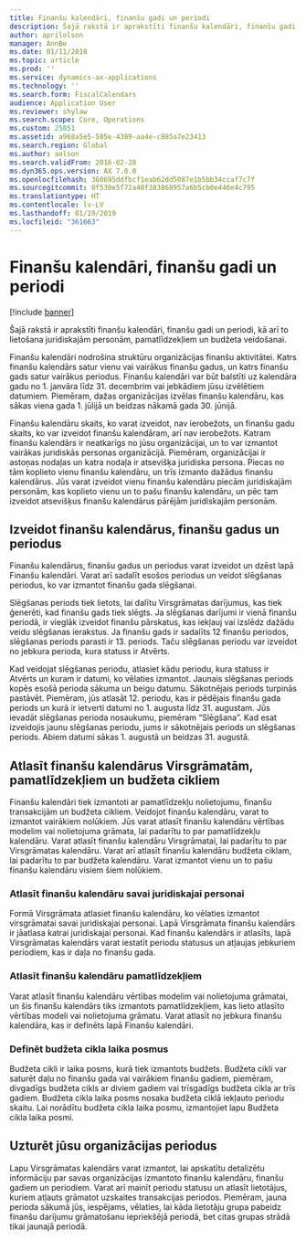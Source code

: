 ```yaml
---
title: Finanšu kalendāri, finanšu gadi un periodi
description: Šajā rakstā ir aprakstīti finanšu kalendāri, finanšu gadi un periodi, kā arī to lietošana juridiskajām personām, pamatlīdzekļiem un budžeta veidošanai.
author: aprilolson
manager: AnnBe
ms.date: 01/11/2018
ms.topic: article
ms.prod: ''
ms.service: dynamics-ax-applications
ms.technology: ''
ms.search.form: FiscalCalendars
audience: Application User
ms.reviewer: shylaw
ms.search.scope: Core, Operations
ms.custom: 25851
ms.assetid: a968a5e5-585e-4389-aa4e-c885a7e23413
ms.search.region: Global
ms.author: aolson
ms.search.validFrom: 2016-02-28
ms.dyn365.ops.version: AX 7.0.0
ms.openlocfilehash: 360695ddfbcf1eab62dd5087e1b5bb34ccaf7c7f
ms.sourcegitcommit: 0f530e5f72a40f383868957a6b5cb0e446e4c795
ms.translationtype: HT
ms.contentlocale: lv-LV
ms.lasthandoff: 01/29/2019
ms.locfileid: "361663"
---
```

# <a name="fiscal-calendars-fiscal-years-and-periods"></a>Finanšu kalendāri, finanšu gadi un periodi

[!include [banner](../includes/banner.md)]

Šajā rakstā ir aprakstīti finanšu kalendāri, finanšu gadi un periodi, kā arī to lietošana juridiskajām personām, pamatlīdzekļiem un budžeta veidošanai.

Finanšu kalendāri nodrošina struktūru organizācijas finanšu aktivitātei. Katrs finanšu kalendārs satur vienu vai vairākus finanšu gadus, un katrs finanšu gads satur vairākus periodus. Finanšu kalendāri var būt balstīti uz kalendāra gadu no 1. janvāra līdz 31. decembrim vai jebkādiem jūsu izvēlētiem datumiem. Piemēram, dažas organizācijas izvēlas finanšu kalendāru, kas sākas viena gada 1. jūlijā un beidzas nākamā gada 30. jūnijā. 

Finanšu kalendāru skaits, ko varat izveidot, nav ierobežots, un finanšu gadu skaits, ko var izveidot finanšu kalendāram, arī nav ierobežots. Katram finanšu kalendārs ir neatkarīgs no jūsu organizācijai, un to var izmantot vairākas juridiskās personas organizācijā. Piemēram, organizācijai ir astoņas nodaļas un katra nodaļa ir atsevišķa juridiska persona. Piecas no tām koplieto vienu finanšu kalendāru, un trīs izmanto dažādus finanšu kalendārus. Jūs varat izveidot vienu finanšu kalendāru piecām juridiskajām personām, kas koplieto vienu un to pašu finanšu kalendāru, un pēc tam izveidot atsevišķus finanšu kalendārus pārējām juridiskajām personām.

## <a name="create-fiscal-calendars-fiscal-years-and-periods"></a>Izveidot finanšu kalendārus, finanšu gadus un periodus
Finanšu kalendārus, finanšu gadus un periodus varat izveidot un dzēst lapā Finanšu kalendāri. Varat arī sadalīt esošos periodus un veidot slēgšanas periodus, ko var izmantot finanšu gada slēgšanai. 

Slēgšanas periods tiek lietots, lai dalītu Virsgrāmatas darījumus, kas tiek ģenerēti, kad finanšu gads tiek slēgts. Ja slēgšanas darījumi ir vienā finanšu periodā, ir vieglāk izveidot finanšu pārskatus, kas iekļauj vai izslēdz dažādu veidu slēgšanas ierakstus. Ja finanšu gads ir sadalīts 12 finanšu periodos, slēgšanas periods parasti ir 13. periods. Taču slēgšanas periodu var izveidot no jebkura perioda, kura statuss ir Atvērts. 

Kad veidojat slēgšanas periodu, atlasiet kādu periodu, kura statuss ir Atvērts un kuram ir datumi, ko vēlaties izmantot. Jaunais slēgšanas periods kopēs esošā perioda sākuma un beigu datumu. Sākotnējais periods turpinās pastāvēt. Piemēram, jūs atlasāt 12. periodu, kas ir pēdējais finanšu gada periods un kurā ir ietverti datumi no 1. augusta līdz 31. augustam. Jūs ievadāt slēgšanas perioda nosaukumu, piemēram “Slēgšana”. Kad esat izveidojis jaunu slēgšanas periodu, jums ir sākotnējais periods un slēgšanas periods. Abiem datumi sākas 1. augustā un beidzas 31. augustā.

## <a name="select-fiscal-calendars-for-ledgers-fixed-assets-and-budget-cycles"></a>Atlasīt finanšu kalendārus Virsgrāmatām, pamatlīdzekļiem un budžeta cikliem
Finanšu kalendāri tiek izmantoti ar pamatlīdzekļu nolietojumu, finanšu transakcijām un budžeta cikliem. Veidojot finanšu kalendāru, varat to izmantot vairākiem nolūkiem. Jūs varat atlasīt finanšu kalendāru vērtības modelim vai nolietojuma grāmata, lai padarītu to par pamatlīdzekļu kalendāru. Varat atlasīt finanšu kalendāru Virsgrāmatai, lai padarītu to par Virsgrāmatas kalendāru. Varat arī atlasīt finanšu kalendāru budžeta ciklam, lai padarītu to par budžeta kalendāru. Varat izmantot vienu un to pašu finanšu kalendāru visiem šiem nolūkiem.

### <a name="select-a-fiscal-calendar-for-your-legal-entity"></a>Atlasīt finanšu kalendāru savai juridiskajai personai

Formā Virsgrāmata atlasiet finanšu kalendāru, ko vēlaties izmantot virsgrāmatai savai juridiskajai personai. Lapā Virsgrāmata finanšu kalendārs ir jāatlasa katrai juridiskajai personai. Kad finanšu kalendārs ir atlasīts, lapā Virsgrāmatas kalendārs varat iestatīt periodu statusus un atļaujas jebkuriem periodiem, kas ir daļa no finanšu gada.

### <a name="select-a-fiscal-calendar-for-fixed-assets"></a>Atlasīt finanšu kalendāru pamatlīdzekļiem

Varat atlasīt finanšu kalendāru vērtības modelim vai nolietojuma grāmatai, un šis finanšu kalendārs tiks izmantots pamatlīdzekļiem, kas lieto atlasīto vērtības modeli vai nolietojuma grāmatu. Varat atlasīt no jebkura finanšu kalendāra, kas ir definēts lapā Finanšu kalendāri.

### <a name="define-budget-cycle-time-spans"></a>Definēt budžeta cikla laika posmus

Budžeta cikli ir laika posms, kurā tiek izmantots budžets. Budžeta cikli var saturēt daļu no finanšu gada vai vairākiem finanšu gadiem, piemēram, divgadīgs budžeta cikls ar diviem gadiem vai trīsgadīgs budžeta cikla ar trīs gadiem. Budžeta cikla laika posms nosaka budžeta ciklā iekļauto periodu skaitu. Lai norādītu budžeta cikla laika posmu, izmantojiet lapu Budžeta cikla laika posmi.

## <a name="maintain-periods-for-your-organization"></a>Uzturēt jūsu organizācijas periodus
Lapu Virsgrāmatas kalendārs varat izmantot, lai apskatītu detalizētu informāciju par savas organizācijas izmantoto finanšu kalendāru, finanšu gadiem un periodiem. Varat arī mainīt periodu statusu un atlasīt lietotājus, kuriem atļauts grāmatot uzskaites transakcijas periodos. Piemēram, jauna perioda sākumā jūs, iespējams, vēlaties, lai kāda lietotāju grupa pabeidz finanšu darījumu grāmatošanu iepriekšējā periodā, bet citas grupas strādā tikai jaunajā periodā.





